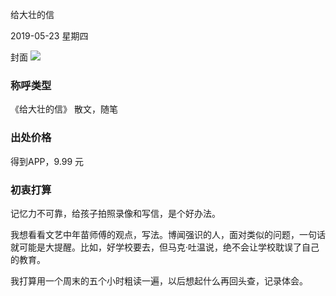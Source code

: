 给大壮的信


2019-05-23 星期四

封面
![](http://ww1.sinaimg.cn/large/006tNc79ly1g3b42f3bjwj30ku0syq8c.jpg)
### 称呼类型
《给大壮的信》
散文，随笔
### 出处价格
得到APP，9.99 元
### 初衷打算
记忆力不可靠，给孩子拍照录像和写信，是个好办法。

我想看看文艺中年苗师傅的观点，写法。博闻强识的人，面对类似的问题，一句话就可能是大提醒。比如，好学校要去，但马克·吐温说，绝不会让学校耽误了自己的教育。

我打算用一个周末的五个小时粗读一遍，以后想起什么再回头查，记录体会。
